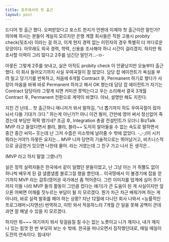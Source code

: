 ```yaml
---
title: 호주에서의 첫 출근
layout: post
---
```

드디어 첫 출근 했다. 오퍼받았다고 포스트 한지가 언젠데 이제야 첫 출근이란 말인가? 의아해 하시는 분들이 계실지 모르지만 은행 계열 회사들은 직원 고용시 probity check(뒷조사) 이라는 걸 하고, 이게 현지 경력 없는 이민자의 경우 특별히 더 까다로운 모양이다. 아무래도 외국 경력, 학력, 신용을 조사해야 하니 시간이 걸리겠지. 하지만 뭐 조사할 이력이 그리 많다고 2주를 넘긴단 말인가&#8230;-ㅁ- 

아뭏든 그렇게 2주를 보내고, 실은 아직도 probity check 이 안끝났지만 오늘부터 출근했다. 이 회사 들어오기까지 사실 우여곡절이 참 많았다. 담당 잡 에이전트가 욕심을 부려 밀고 당기기를 반복하고, 처음에 6개월 Contract 후, Permanent 하기로 했다가 사장이 마음을 바꿔 바로 Permanent 하자고 해서 OK 했는데 담당 잡 에이전트가 자기는 Contract 담당이라 그렇게 되면 커미션 못먹는다고 우는 소리해서 결국 3개월 Contract 후, Permanent 전환으로 계약이 바꼈다. 아놔, 설명만 해도 지친다. 

지친 건 난데&#8230; 첫 출근하니 매니저가 와서 말하길, &#8220;너 뽑기까지 하도 우여곡절이 많아놔서 다들 기대가 크다.&#8221; 하는게 아닌가?! 아니 이건 뭥미, 간만에 영어 써서 정신없어 죽겠는데 부담만 팍팍 앵기네? 조금 후, Integration 총괄 컨설턴트가 오더니 BizTalk MVP 라고 들었다면서 블라, 블라, 블라~~ 도저히 알아들을 수 없는 속도로 말하면서 중간 중간 씨익~ 웃는데 난 그저 수줍은 미소밖에 날려줄 수 밖에 없었다. -_-;(이 시키 뭐라는거야?) 아뭏든 요지는&#8230; MVP 니까 당연히 기술적으로는 뛰어날거고, 비즈니스적으로 궁금한거 있으면 나한테 물어. 라는 거였는데 그 친구 가고 나서 든 생각은&#8230;

(MVP 라고 하지 말껄 그랬나?)

실은 정작 실력자들은 한국에서 같이 일했던 분들이었고, 난 그냥 아는 거 쥐뿔도 없이 하나씩 배우게 된 걸 낼름낼름 블로그질 했을 뿐인데&#8230; 이국땅에서 이 불경기에 잡을 얻기까지 MVP 라는 감투(영어권 국가에선 좀 먹어준다. 그런 이미지를 업계에 심어 주기까지 이들 나라 MVP 들의 활동이 그만큼 컸다는 얘기)가 큰 도움이 된 게 사실이지만 앞으론 어쩌면 어깨를 짓누르는 부담이 될 지 모르겠다. 뭔가 차근 차근 배워가며 하는 게 아니라, 바로 실력 발휘를 해야 하는 상황? 지난 12월에 다니던 회사 나와서 <능률적인 프로그래머>(지앤선) 번역하고, 이민 와서 적응하느라 7개월 간 일을 못해 공백이 큰데 과연 잘 해낼 수 있을 지 모르겠다. 

하지만 뭐~~~ 여기까지 와서 뒷걸음질 칠 수는 없는 노릇이고 니가 깨지나, 내가 깨지나 있는 힘껏 한 번 부딪혀 보는 수 밖에. 한국을 떠나오면서 짐작했던대로, 매일 매일이 도전의 연속이다. 힘내자!

